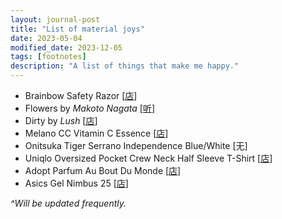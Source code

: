 ```yaml
---
layout: journal-post
title: "List of material joys"
date: 2023-05-04
modified_date: 2023-12-05
tags: [footnotes]
description: "A list of things that make me happy."
---
```


- Brainbow Safety Razor [[店](https://www.aliexpress.com/item/1005001274311713.html)]
- Flowers by _Makoto Nagata_ [[听](https://open.spotify.com/track/7f69rFN3ec1Qd6bqqgF2qo)]
- Dirty by _Lush_ [[店](https://lushsg.com/products/dirty-6)]
- Melano CC Vitamin C Essence [[店](https://www.guardian.com.sg/melano-cc-intensive-anti-spot-essence-20ml/p/605673?lang=en)]
- Onitsuka Tiger Serrano Independence Blue/White [无]
- Uniqlo Oversized Pocket Crew Neck Half Sleeve T-Shirt [[店](https://www.uniqlo.com/sg/en/products/E446935-000?colorCode=COL00&sizeCode=SMA003)]
- Adopt Parfum Au Bout Du Monde [[店](https://www.adopt.com/fr/au-bout-du-monde-eau-de-parfum.html)]
- Asics Gel Nimbus 25 [[店](https://www.asics.com/sg/en-sg/gel-nimbus-25/p/18409491/15515559)]

_^Will be updated frequently._
